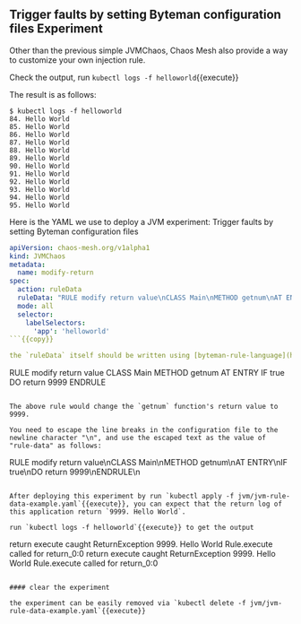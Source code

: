 ## Trigger faults by setting Byteman configuration files Experiment
Other than the previous simple JVMChaos, Chaos Mesh also provide a way to customize your own injection rule.

<!-- Before we go through the new experiment, we need to re-deploy our application, to make the logs look tidy.
Of course, you can deploy multiple experiments in the same application. -->

<!-- run
`kubectl delete -f jvm/app.yaml`{{execute}}
`kubectl apply -f jvm/app.yaml`{{execute}} -->

Check the output, run `kubectl logs -f helloworld`{{execute}}

The result is as follows:
```
$ kubectl logs -f helloworld
84. Hello World
85. Hello World
86. Hello World
87. Hello World
88. Hello World
89. Hello World
90. Hello World
91. Hello World
92. Hello World
93. Hello World
94. Hello World
95. Hello World
```

Here is the YAML we use to deploy a JVM experiment: Trigger faults by setting Byteman configuration files

```yaml
apiVersion: chaos-mesh.org/v1alpha1
kind: JVMChaos
metadata:
  name: modify-return
spec:
  action: ruleData
  ruleData: "RULE modify return value\nCLASS Main\nMETHOD getnum\nAT ENTRY\nIF true\nDO\n    return 9999\nENDRULE"
  mode: all
  selector:
    labelSelectors:
      'app': 'helloworld'
```{{copy}}

the `ruleData` itself should be written using [byteman-rule-language](https://downloads.jboss.org/byteman/4.0.16/byteman-programmers-guide.html#the-byteman-rule-language), which is a bytecode manipulation tool which makes it simple to change the operation of Java applications either at load time or while the application is running.

```
RULE modify return value
CLASS Main
METHOD getnum
AT ENTRY
IF true
DO
    return 9999
ENDRULE
```

The above rule would change the `getnum` function's return value to 9999.

You need to escape the line breaks in the configuration file to the newline character "\n", and use the escaped text as the value of "rule-data" as follows:
```
RULE modify return value\nCLASS Main\nMETHOD getnum\nAT ENTRY\nIF true\nDO return 9999\nENDRULE\n
```

After deploying this experiment by run `kubectl apply -f jvm/jvm-rule-data-example.yaml`{{execute}}, you can expect that the return log of this application return `9999. Hello World`.

run `kubectl logs -f helloworld`{{execute}} to get the output

```
return execute
caught ReturnException
9999. Hello World
Rule.execute called for return_0:0
return execute
caught ReturnException
9999. Hello World
Rule.execute called for return_0:0
```

#### clear the experiment

the experiment can be easily removed via `kubectl delete -f jvm/jvm-rule-data-example.yaml`{{execute}}

